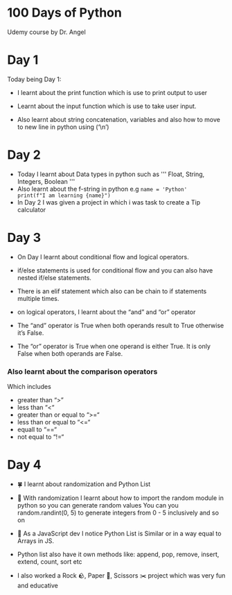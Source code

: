 # 100 Days of Python
Udemy course by Dr. Angel

# Day 1
Today being Day 1: 
- I learnt about the print function which is use to print output to user 

- Learnt about the input function which is use to take user input.

- Also learnt about string concatenation, variables and also how to move to new line in python using (‘\n’)

# Day 2
- Today I learnt about Data types in python such as 
'''
Float, String, Integers, Boolean
'''
- Also learnt about the f-string in python
  e.g <code>name = 'Python'
      print(f"I am learning {name}")
      </code>
- In Day 2 I was given a project in which i was task to create a Tip calculator
  
# Day 3
- On Day I learnt about conditional flow and logical operators.

- if/else statements is used for conditional flow and you can also have nested if/else statements.

- There is an elif statement which also can be chain to if statements multiple times.

- on logical operators, I learnt about the “and” and “or” operator

- The “and” operator is True when both operands result to True otherwise it’s False.

- The “or” operator is True when one operand is either True. It is only False when both operands are False. 

### Also learnt about the comparison operators 
Which includes 
- greater than “>”
- less than “<“
- greater than or equal to “>=“
- less than or equal to “<=“
- equall to “==“
- not equal to “!=“

# Day 4
- 🍀 I learnt about randomization and Python List

- 🔄 With randomization I learnt about how to import the random module in python so you can generate random values 
You can you random.randint(0, 5) to generate integers from 0 - 5 inclusively and so on 

- 🔢 As a JavaScript dev I notice Python List is Similar or in a way equal to Arrays in JS. 

- Python list also have it own methods like: append, pop, remove, insert, extend, count, sort etc

- I also worked a Rock 🪨, Paper 📄, Scissors ✂️ project which was very fun and educative 

